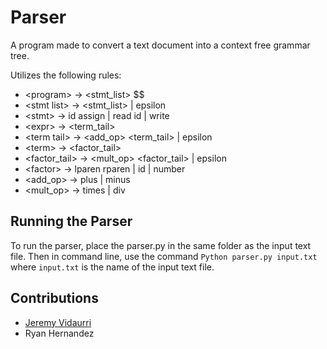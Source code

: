 # Parser
A program made to convert a text document into a context free grammar tree. 

Utilizes the following rules:
*  \<program> -> <stmt_list> $$
*  \<stmt list> -> <stmt> <stmt_list> | epsilon
*  \<stmt> -> id assign <expr> | read id | write <expr>
*  \<expr> -> <term> <term_tail>
*  \<term tail> -> <add_op> <term> <term_tail> | epsilon
*  \<term> -> <factor> <factor_tail>
*  \<factor_tail> -> <mult_op> <factor> <factor_tail> | epsilon
*  \<factor> -> lparen <expr> rparen | id | number
*  \<add_op> -> plus | minus
*  \<mult_op> -> times | div

## Running the Parser
To run the parser, place the parser.py in the same folder as the input text file. Then in command line, use the command `Python parser.py input.txt` where `input.txt` is the name of the input text file.


## Contributions
* [Jeremy Vidaurri](https://github.com/Jeremy-Vidaurri)
* Ryan Hernandez
